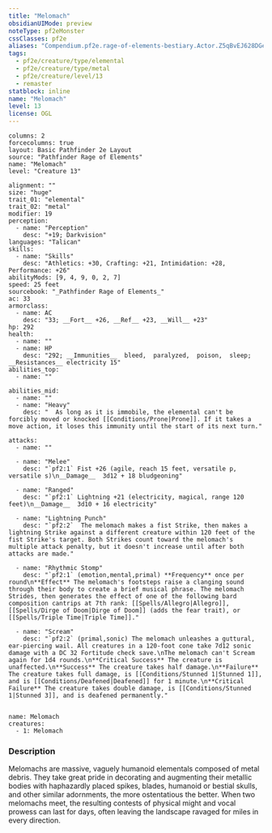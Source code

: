 ```yaml
---
title: "Melomach"
obsidianUIMode: preview
noteType: pf2eMonster
cssClasses: pf2e
aliases: "Compendium.pf2e.rage-of-elements-bestiary.Actor.Z5qBvEJ628DGe8zS" 
tags:
  - pf2e/creature/type/elemental
  - pf2e/creature/type/metal
  - pf2e/creature/level/13
  - remaster
statblock: inline
name: "Melomach"
level: 13
license: OGL
---
```


```statblock
columns: 2
forcecolumns: true
layout: Basic Pathfinder 2e Layout
source: "Pathfinder Rage of Elements"
name: "Melomach"
level: "Creature 13"

alignment: ""
size: "huge"
trait_01: "elemental"
trait_02: "metal"
modifier: 19
perception:
  - name: "Perception"
    desc: "+19; Darkvision"
languages: "Talican"
skills:
  - name: "Skills"
    desc: "Athletics: +30, Crafting: +21, Intimidation: +28, Performance: +26"
abilityMods: [9, 4, 9, 0, 2, 7]
speed: 25 feet
sourcebook: "_Pathfinder Rage of Elements_"
ac: 33
armorclass:
  - name: AC
    desc: "33; __Fort__ +26, __Ref__ +23, __Will__ +23"
hp: 292
health:
  - name: ""
  - name: HP
    desc: "292; __Immunities__  bleed,  paralyzed,  poison,  sleep; __Resistances__ electricity 15"
abilities_top:
  - name: ""

abilities_mid:
  - name: ""
  - name: "Heavy"
    desc: "  As long as it is immobile, the elemental can't be forcibly moved or knocked [[Conditions/Prone|Prone]]. If it takes a move action, it loses this immunity until the start of its next turn."

attacks:
  - name: ""

  - name: "Melee"
    desc: "`pf2:1` Fist +26 (agile, reach 15 feet, versatile p, versatile s)\n__Damage__  3d12 + 18 bludgeoning"

  - name: "Ranged"
    desc: "`pf2:1` Lightning +21 (electricity, magical, range 120 feet)\n__Damage__  3d10 + 16 electricity"

  - name: "Lightning Punch"
    desc: "`pf2:2`  The melomach makes a fist Strike, then makes a lightning Strike against a different creature within 120 feet of the fist Strike's target. Both Strikes count toward the melomach's multiple attack penalty, but it doesn't increase until after both attacks are made."

  - name: "Rhythmic Stomp"
    desc: "`pf2:1` (emotion,mental,primal) **Frequency** once per round\n**Effect** The melomach's footsteps raise a clanging sound through their body to create a brief musical phrase. The melomach Strides, then generates the effect of one of the following bard composition cantrips at 7th rank: [[Spells/Allegro|Allegro]], [[Spells/Dirge of Doom|Dirge of Doom]] (adds the fear trait), or [[Spells/Triple Time|Triple Time]]."

  - name: "Scream"
    desc: "`pf2:2` (primal,sonic) The melomach unleashes a guttural, ear-piercing wail. All creatures in a 120-foot cone take 7d12 sonic damage with a DC 32 Fortitude check save.\nThe melomach can't Scream again for 1d4 rounds.\n**Critical Success** The creature is unaffected.\n**Success** The creature takes half damage.\n**Failure** The creature takes full damage, is [[Conditions/Stunned 1|Stunned 1]], and is [[Conditions/Deafened|Deafened]] for 1 minute.\n**Critical Failure** The creature takes double damage, is [[Conditions/Stunned 1|Stunned 3]], and is deafened permanently."
 
```

```encounter-table
name: Melomach
creatures:
  - 1: Melomach
```


### Description
Melomachs are massive, vaguely humanoid elementals composed of metal debris. They take great pride in decorating and augmenting their metallic bodies with haphazardly placed spikes, blades, humanoid or bestial skulls, and other similar adornments, the more ostentatious the better. When two melomachs meet, the resulting contests of physical might and vocal prowess can last for days, often leaving the landscape ravaged for miles in every direction.
